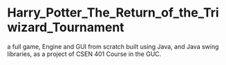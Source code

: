 # Harry_Potter_The_Return_of_the_Triwizard_Tournament
a full game, Engine and GUI from scratch built using Java, and Java swing libraries, as a project of CSEN 401 Course in the GUC.
